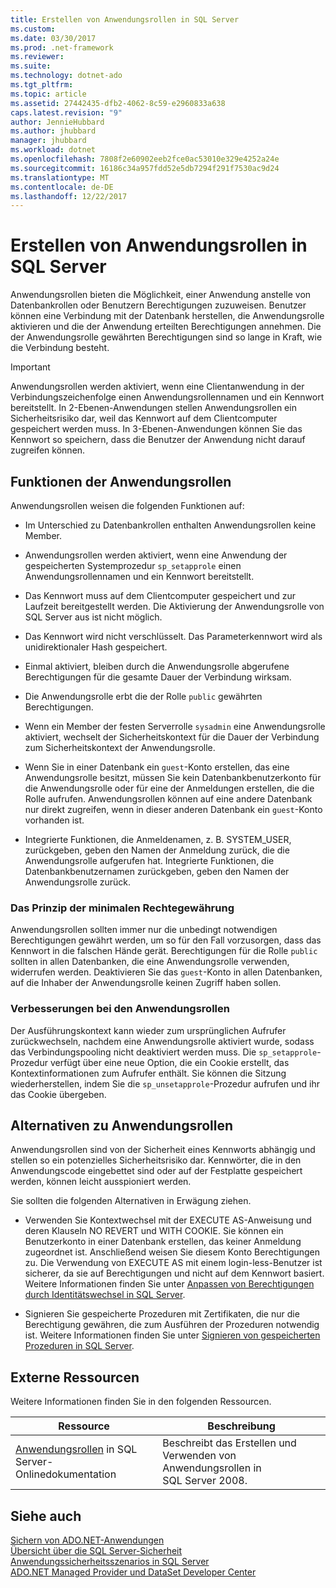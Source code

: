 ```yaml
---
title: Erstellen von Anwendungsrollen in SQL Server
ms.custom: 
ms.date: 03/30/2017
ms.prod: .net-framework
ms.reviewer: 
ms.suite: 
ms.technology: dotnet-ado
ms.tgt_pltfrm: 
ms.topic: article
ms.assetid: 27442435-dfb2-4062-8c59-e2960833a638
caps.latest.revision: "9"
author: JennieHubbard
ms.author: jhubbard
manager: jhubbard
ms.workload: dotnet
ms.openlocfilehash: 7808f2e60902eeb2fce0ac53010e329e4252a24e
ms.sourcegitcommit: 16186c34a957fdd52e5db7294f291f7530ac9d24
ms.translationtype: MT
ms.contentlocale: de-DE
ms.lasthandoff: 12/22/2017
---
```

# <a name="creating-application-roles-in-sql-server"></a>Erstellen von Anwendungsrollen in SQL Server
Anwendungsrollen bieten die Möglichkeit, einer Anwendung anstelle von Datenbankrollen oder Benutzern Berechtigungen zuzuweisen. Benutzer können eine Verbindung mit der Datenbank herstellen, die Anwendungsrolle aktivieren und die der Anwendung erteilten Berechtigungen annehmen. Die der Anwendungsrolle gewährten Berechtigungen sind so lange in Kraft, wie die Verbindung besteht.  
  
> [!IMPORTANT]
>  Anwendungsrollen werden aktiviert, wenn eine Clientanwendung in der Verbindungszeichenfolge einen Anwendungsrollennamen und ein Kennwort bereitstellt. In 2-Ebenen-Anwendungen stellen Anwendungsrollen ein Sicherheitsrisiko dar, weil das Kennwort auf dem Clientcomputer gespeichert werden muss. In 3-Ebenen-Anwendungen können Sie das Kennwort so speichern, dass die Benutzer der Anwendung nicht darauf zugreifen können.  
  
## <a name="application-role-features"></a>Funktionen der Anwendungsrollen  
 Anwendungsrollen weisen die folgenden Funktionen auf:  
  
-   Im Unterschied zu Datenbankrollen enthalten Anwendungsrollen keine Member.  
  
-   Anwendungsrollen werden aktiviert, wenn eine Anwendung der gespeicherten Systemprozedur `sp_setapprole` einen Anwendungsrollennamen und ein Kennwort bereitstellt.  
  
-   Das Kennwort muss auf dem Clientcomputer gespeichert und zur Laufzeit bereitgestellt werden. Die Aktivierung der Anwendungsrolle von SQL Server aus ist nicht möglich.  
  
-   Das Kennwort wird nicht verschlüsselt. Das Parameterkennwort wird als unidirektionaler Hash gespeichert.  
  
-   Einmal aktiviert, bleiben durch die Anwendungsrolle abgerufene Berechtigungen für die gesamte Dauer der Verbindung wirksam.  
  
-   Die Anwendungsrolle erbt die der Rolle `public` gewährten Berechtigungen.  
  
-   Wenn ein Member der festen Serverrolle `sysadmin` eine Anwendungsrolle aktiviert, wechselt der Sicherheitskontext für die Dauer der Verbindung zum Sicherheitskontext der Anwendungsrolle.  
  
-   Wenn Sie in einer Datenbank ein `guest`-Konto erstellen, das eine Anwendungsrolle besitzt, müssen Sie kein Datenbankbenutzerkonto für die Anwendungsrolle oder für eine der Anmeldungen erstellen, die die Rolle aufrufen. Anwendungsrollen können auf eine andere Datenbank nur direkt zugreifen, wenn in dieser anderen Datenbank ein `guest`-Konto vorhanden ist.  
  
-   Integrierte Funktionen, die Anmeldenamen, z. B. SYSTEM_USER, zurückgeben, geben den Namen der Anmeldung zurück, die die Anwendungsrolle aufgerufen hat. Integrierte Funktionen, die Datenbankbenutzernamen zurückgeben, geben den Namen der Anwendungsrolle zurück.  
  
### <a name="the-principle-of-least-privilege"></a>Das Prinzip der minimalen Rechtegewährung  
 Anwendungsrollen sollten immer nur die unbedingt notwendigen Berechtigungen gewährt werden, um so für den Fall vorzusorgen, dass das Kennwort in die falschen Hände gerät. Berechtigungen für die Rolle `public` sollten in allen Datenbanken, die eine Anwendungsrolle verwenden, widerrufen werden. Deaktivieren Sie das `guest`-Konto in allen Datenbanken, auf die Inhaber der Anwendungsrolle keinen Zugriff haben sollen.  
  
### <a name="application-role-enhancements"></a>Verbesserungen bei den Anwendungsrollen  
 Der Ausführungskontext kann wieder zum ursprünglichen Aufrufer zurückwechseln, nachdem eine Anwendungsrolle aktiviert wurde, sodass das Verbindungspooling nicht deaktiviert werden muss. Die `sp_setapprole`-Prozedur verfügt über eine neue Option, die ein Cookie erstellt, das Kontextinformationen zum Aufrufer enthält. Sie können die Sitzung wiederherstellen, indem Sie die `sp_unsetapprole`-Prozedur aufrufen und ihr das Cookie übergeben.  
  
## <a name="application-role-alternatives"></a>Alternativen zu Anwendungsrollen  
 Anwendungsrollen sind von der Sicherheit eines Kennworts abhängig und stellen so ein potenzielles Sicherheitsrisiko dar. Kennwörter, die in den Anwendungscode eingebettet sind oder auf der Festplatte gespeichert werden, können leicht ausspioniert werden.  
  
 Sie sollten die folgenden Alternativen in Erwägung ziehen.  
  
-   Verwenden Sie Kontextwechsel mit der EXECUTE AS-Anweisung und deren Klauseln NO REVERT und WITH COOKIE. Sie können ein Benutzerkonto in einer Datenbank erstellen, das keiner Anmeldung zugeordnet ist. Anschließend weisen Sie diesem Konto Berechtigungen zu. Die Verwendung von EXECUTE AS mit einem <legacyBold>login-less</legacyBold>-Benutzer ist sicherer, da sie auf Berechtigungen und nicht auf dem Kennwort basiert. Weitere Informationen finden Sie unter [Anpassen von Berechtigungen durch Identitätswechsel in SQL Server](../../../../../docs/framework/data/adonet/sql/customizing-permissions-with-impersonation-in-sql-server.md).  
  
-   Signieren Sie gespeicherte Prozeduren mit Zertifikaten, die nur die Berechtigung gewähren, die zum Ausführen der Prozeduren notwendig ist. Weitere Informationen finden Sie unter [Signieren von gespeicherten Prozeduren in SQL Server](../../../../../docs/framework/data/adonet/sql/signing-stored-procedures-in-sql-server.md).  
  
## <a name="external-resources"></a>Externe Ressourcen  
 Weitere Informationen finden Sie in den folgenden Ressourcen.  
  
|Ressource|Beschreibung|  
|--------------|-----------------|  
|[Anwendungsrollen](http://msdn.microsoft.com/library/ms190998.aspx) in SQL Server-Onlinedokumentation|Beschreibt das Erstellen und Verwenden von Anwendungsrollen in SQL Server 2008.|  
  
## <a name="see-also"></a>Siehe auch  
 [Sichern von ADO.NET-Anwendungen](../../../../../docs/framework/data/adonet/securing-ado-net-applications.md)  
 [Übersicht über die SQL Server-Sicherheit](../../../../../docs/framework/data/adonet/sql/overview-of-sql-server-security.md)  
 [Anwendungssicherheitsszenarios in SQL Server](../../../../../docs/framework/data/adonet/sql/application-security-scenarios-in-sql-server.md)  
 [ADO.NET Managed Provider und DataSet Developer Center](http://go.microsoft.com/fwlink/?LinkId=217917)
